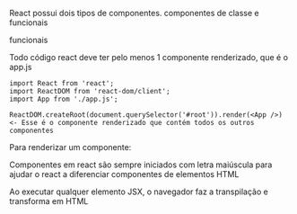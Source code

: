 React possui dois tipos de componentes. componentes de classe e funcionais

funcionais

Todo código react deve ter pelo menos 1 componente renderizado, que é o app.js

```react
import React from 'react';
import ReactDOM from 'react-dom/client';
import App from './app.js';

ReactDOM.createRoot(document.querySelector('#root')).render(<App />) <- Esse é o componente renderizado que contém todos os outros componentes
```

Para renderizar um componente: 
<Component />

Componentes em react são sempre iniciados com letra maiúscula para ajudar o react a diferenciar componentes de elementos HTML

Ao executar qualquer elemento JSX, o navegador faz a transpilação e transforma em HTML

